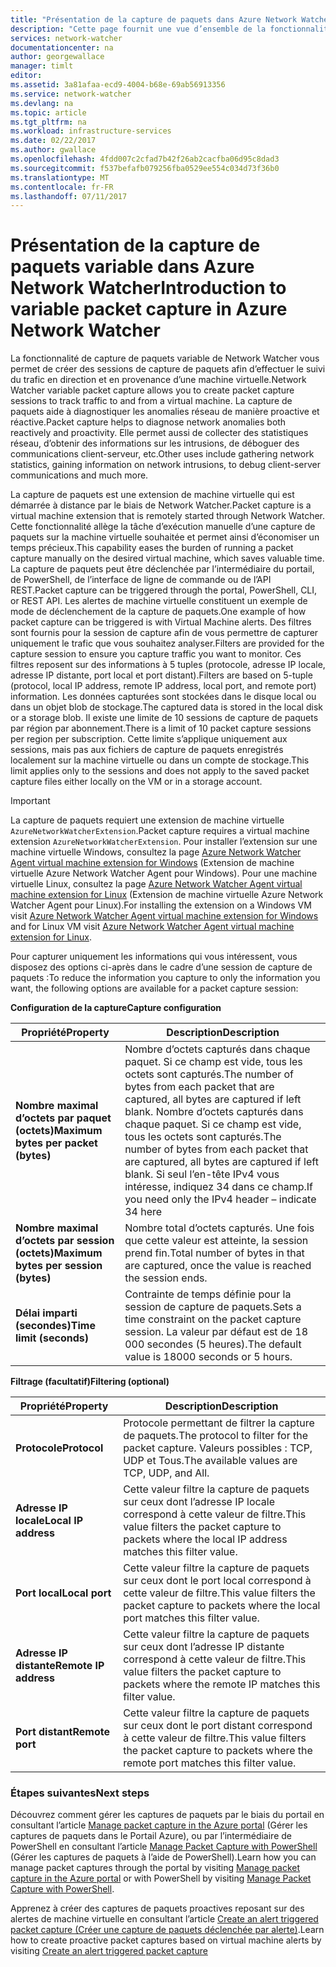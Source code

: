 ```yaml
---
title: "Présentation de la capture de paquets dans Azure Network Watcher | Microsoft Docs"
description: "Cette page fournit une vue d’ensemble de la fonctionnalité de capture de paquets de Network Watcher."
services: network-watcher
documentationcenter: na
author: georgewallace
manager: timlt
editor: 
ms.assetid: 3a81afaa-ecd9-4004-b68e-69ab56913356
ms.service: network-watcher
ms.devlang: na
ms.topic: article
ms.tgt_pltfrm: na
ms.workload: infrastructure-services
ms.date: 02/22/2017
ms.author: gwallace
ms.openlocfilehash: 4fdd007c2cfad7b42f26ab2cacfba06d95c8dad3
ms.sourcegitcommit: f537befafb079256fba0529ee554c034d73f36b0
ms.translationtype: MT
ms.contentlocale: fr-FR
ms.lasthandoff: 07/11/2017
---
```

# <a name="introduction-to-variable-packet-capture-in-azure-network-watcher"></a><span data-ttu-id="85be8-103">Présentation de la capture de paquets variable dans Azure Network Watcher</span><span class="sxs-lookup"><span data-stu-id="85be8-103">Introduction to variable packet capture in Azure Network Watcher</span></span>

<span data-ttu-id="85be8-104">La fonctionnalité de capture de paquets variable de Network Watcher vous permet de créer des sessions de capture de paquets afin d’effectuer le suivi du trafic en direction et en provenance d’une machine virtuelle.</span><span class="sxs-lookup"><span data-stu-id="85be8-104">Network Watcher variable packet capture allows you to create packet capture sessions to track traffic to and from a virtual machine.</span></span> <span data-ttu-id="85be8-105">La capture de paquets aide à diagnostiquer les anomalies réseau de manière proactive et réactive.</span><span class="sxs-lookup"><span data-stu-id="85be8-105">Packet capture helps to diagnose network anomalies both reactively and proactivity.</span></span> <span data-ttu-id="85be8-106">Elle permet aussi de collecter des statistiques réseau, d’obtenir des informations sur les intrusions, de déboguer des communications client-serveur, etc.</span><span class="sxs-lookup"><span data-stu-id="85be8-106">Other uses include gathering network statistics, gaining information on network intrusions, to debug client-server communications and much more.</span></span>

<span data-ttu-id="85be8-107">La capture de paquets est une extension de machine virtuelle qui est démarrée à distance par le biais de Network Watcher.</span><span class="sxs-lookup"><span data-stu-id="85be8-107">Packet capture is a virtual machine extension that is remotely started through Network Watcher.</span></span> <span data-ttu-id="85be8-108">Cette fonctionnalité allège la tâche d’exécution manuelle d’une capture de paquets sur la machine virtuelle souhaitée et permet ainsi d’économiser un temps précieux.</span><span class="sxs-lookup"><span data-stu-id="85be8-108">This capability eases the burden of running a packet capture manually on the desired virtual machine, which saves valuable time.</span></span> <span data-ttu-id="85be8-109">La capture de paquets peut être déclenchée par l’intermédiaire du portail, de PowerShell, de l’interface de ligne de commande ou de l’API REST.</span><span class="sxs-lookup"><span data-stu-id="85be8-109">Packet capture can be triggered through the portal, PowerShell, CLI, or REST API.</span></span> <span data-ttu-id="85be8-110">Les alertes de machine virtuelle constituent un exemple de mode de déclenchement de la capture de paquets.</span><span class="sxs-lookup"><span data-stu-id="85be8-110">One example of how packet capture can be triggered is with Virtual Machine alerts.</span></span> <span data-ttu-id="85be8-111">Des filtres sont fournis pour la session de capture afin de vous permettre de capturer uniquement le trafic que vous souhaitez analyser.</span><span class="sxs-lookup"><span data-stu-id="85be8-111">Filters are provided for the capture session to ensure you capture traffic you want to monitor.</span></span> <span data-ttu-id="85be8-112">Ces filtres reposent sur des informations à 5 tuples (protocole, adresse IP locale, adresse IP distante, port local et port distant).</span><span class="sxs-lookup"><span data-stu-id="85be8-112">Filters are based on 5-tuple (protocol, local IP address, remote IP address, local port, and remote port) information.</span></span> <span data-ttu-id="85be8-113">Les données capturées sont stockées dans le disque local ou dans un objet blob de stockage.</span><span class="sxs-lookup"><span data-stu-id="85be8-113">The captured data is stored in the local disk or a storage blob.</span></span> <span data-ttu-id="85be8-114">Il existe une limite de 10 sessions de capture de paquets par région par abonnement.</span><span class="sxs-lookup"><span data-stu-id="85be8-114">There is a limit of 10 packet capture sessions per region per subscription.</span></span> <span data-ttu-id="85be8-115">Cette limite s’applique uniquement aux sessions, mais pas aux fichiers de capture de paquets enregistrés localement sur la machine virtuelle ou dans un compte de stockage.</span><span class="sxs-lookup"><span data-stu-id="85be8-115">This limit applies only to the sessions and does not apply to the saved packet capture files either locally on the VM or in a storage account.</span></span>

> [!IMPORTANT]
> <span data-ttu-id="85be8-116">La capture de paquets requiert une extension de machine virtuelle `AzureNetworkWatcherExtension`.</span><span class="sxs-lookup"><span data-stu-id="85be8-116">Packet capture requires a virtual machine extension `AzureNetworkWatcherExtension`.</span></span> <span data-ttu-id="85be8-117">Pour installer l’extension sur une machine virtuelle Windows, consultez la page [Azure Network Watcher Agent virtual machine extension for Windows](../virtual-machines/windows/extensions-nwa.md) (Extension de machine virtuelle Azure Network Watcher Agent pour Windows). Pour une machine virtuelle Linux, consultez la page [Azure Network Watcher Agent virtual machine extension for Linux](../virtual-machines/linux/extensions-nwa.md) (Extension de machine virtuelle Azure Network Watcher Agent pour Linux).</span><span class="sxs-lookup"><span data-stu-id="85be8-117">For installing the extension on a Windows VM visit [Azure Network Watcher Agent virtual machine extension for Windows](../virtual-machines/windows/extensions-nwa.md) and for Linux VM visit [Azure Network Watcher Agent virtual machine extension for Linux](../virtual-machines/linux/extensions-nwa.md).</span></span>

<span data-ttu-id="85be8-118">Pour capturer uniquement les informations qui vous intéressent, vous disposez des options ci-après dans le cadre d’une session de capture de paquets :</span><span class="sxs-lookup"><span data-stu-id="85be8-118">To reduce the information you capture to only the information you want, the following options are available for a packet capture session:</span></span>

<span data-ttu-id="85be8-119">**Configuration de la capture**</span><span class="sxs-lookup"><span data-stu-id="85be8-119">**Capture configuration**</span></span>

|<span data-ttu-id="85be8-120">Propriété</span><span class="sxs-lookup"><span data-stu-id="85be8-120">Property</span></span>|<span data-ttu-id="85be8-121">Description</span><span class="sxs-lookup"><span data-stu-id="85be8-121">Description</span></span>|
|---|---|
|<span data-ttu-id="85be8-122">**Nombre maximal d’octets par paquet (octets)**</span><span class="sxs-lookup"><span data-stu-id="85be8-122">**Maximum bytes per packet (bytes)**</span></span> | <span data-ttu-id="85be8-123">Nombre d’octets capturés dans chaque paquet. Si ce champ est vide, tous les octets sont capturés.</span><span class="sxs-lookup"><span data-stu-id="85be8-123">The number of bytes from each packet that are captured, all bytes are captured if left blank.</span></span> <span data-ttu-id="85be8-124">Nombre d’octets capturés dans chaque paquet. Si ce champ est vide, tous les octets sont capturés.</span><span class="sxs-lookup"><span data-stu-id="85be8-124">The number of bytes from each packet that are captured, all bytes are captured if left blank.</span></span> <span data-ttu-id="85be8-125">Si seul l’en-tête IPv4 vous intéresse, indiquez 34 dans ce champ.</span><span class="sxs-lookup"><span data-stu-id="85be8-125">If you need only the IPv4 header – indicate 34 here</span></span> |
|<span data-ttu-id="85be8-126">**Nombre maximal d’octets par session (octets)**</span><span class="sxs-lookup"><span data-stu-id="85be8-126">**Maximum bytes per session (bytes)**</span></span> | <span data-ttu-id="85be8-127">Nombre total d’octets capturés. Une fois que cette valeur est atteinte, la session prend fin.</span><span class="sxs-lookup"><span data-stu-id="85be8-127">Total number of bytes in that are captured, once the value is reached the session ends.</span></span>|
|<span data-ttu-id="85be8-128">**Délai imparti (secondes)**</span><span class="sxs-lookup"><span data-stu-id="85be8-128">**Time limit (seconds)**</span></span> | <span data-ttu-id="85be8-129">Contrainte de temps définie pour la session de capture de paquets.</span><span class="sxs-lookup"><span data-stu-id="85be8-129">Sets a time constraint on the packet capture session.</span></span> <span data-ttu-id="85be8-130">La valeur par défaut est de 18 000 secondes (5 heures).</span><span class="sxs-lookup"><span data-stu-id="85be8-130">The default value is 18000 seconds or 5 hours.</span></span>|

<span data-ttu-id="85be8-131">**Filtrage (facultatif)**</span><span class="sxs-lookup"><span data-stu-id="85be8-131">**Filtering (optional)**</span></span>

|<span data-ttu-id="85be8-132">Propriété</span><span class="sxs-lookup"><span data-stu-id="85be8-132">Property</span></span>|<span data-ttu-id="85be8-133">Description</span><span class="sxs-lookup"><span data-stu-id="85be8-133">Description</span></span>|
|---|---|
|<span data-ttu-id="85be8-134">**Protocole**</span><span class="sxs-lookup"><span data-stu-id="85be8-134">**Protocol**</span></span> | <span data-ttu-id="85be8-135">Protocole permettant de filtrer la capture de paquets.</span><span class="sxs-lookup"><span data-stu-id="85be8-135">The protocol to filter for the packet capture.</span></span> <span data-ttu-id="85be8-136">Valeurs possibles : TCP, UDP et Tous.</span><span class="sxs-lookup"><span data-stu-id="85be8-136">The available values are TCP, UDP, and All.</span></span>|
|<span data-ttu-id="85be8-137">**Adresse IP locale**</span><span class="sxs-lookup"><span data-stu-id="85be8-137">**Local IP address**</span></span> | <span data-ttu-id="85be8-138">Cette valeur filtre la capture de paquets sur ceux dont l’adresse IP locale correspond à cette valeur de filtre.</span><span class="sxs-lookup"><span data-stu-id="85be8-138">This value filters the packet capture to packets where the local IP address matches this filter value.</span></span>|
|<span data-ttu-id="85be8-139">**Port local**</span><span class="sxs-lookup"><span data-stu-id="85be8-139">**Local port**</span></span> | <span data-ttu-id="85be8-140">Cette valeur filtre la capture de paquets sur ceux dont le port local correspond à cette valeur de filtre.</span><span class="sxs-lookup"><span data-stu-id="85be8-140">This value filters the packet capture to packets where the local port matches this filter value.</span></span>|
|<span data-ttu-id="85be8-141">**Adresse IP distante**</span><span class="sxs-lookup"><span data-stu-id="85be8-141">**Remote IP address**</span></span> | <span data-ttu-id="85be8-142">Cette valeur filtre la capture de paquets sur ceux dont l’adresse IP distante correspond à cette valeur de filtre.</span><span class="sxs-lookup"><span data-stu-id="85be8-142">This value filters the packet capture to packets where the remote IP matches this filter value.</span></span>|
|<span data-ttu-id="85be8-143">**Port distant**</span><span class="sxs-lookup"><span data-stu-id="85be8-143">**Remote port**</span></span> | <span data-ttu-id="85be8-144">Cette valeur filtre la capture de paquets sur ceux dont le port distant correspond à cette valeur de filtre.</span><span class="sxs-lookup"><span data-stu-id="85be8-144">This value filters the packet capture to packets where the remote port matches this filter value.</span></span>|

### <a name="next-steps"></a><span data-ttu-id="85be8-145">Étapes suivantes</span><span class="sxs-lookup"><span data-stu-id="85be8-145">Next steps</span></span>

<span data-ttu-id="85be8-146">Découvrez comment gérer les captures de paquets par le biais du portail en consultant l’article [Manage packet capture in the Azure portal](network-watcher-packet-capture-manage-portal.md) (Gérer les captures de paquets dans le Portail Azure), ou par l’intermédiaire de PowerShell en consultant l’article [Manage Packet Capture with PowerShell](network-watcher-packet-capture-manage-powershell.md) (Gérer les captures de paquets à l’aide de PowerShell).</span><span class="sxs-lookup"><span data-stu-id="85be8-146">Learn how you can manage packet captures through the portal by visiting [Manage packet capture in the Azure portal](network-watcher-packet-capture-manage-portal.md) or with PowerShell by visiting [Manage Packet Capture with PowerShell](network-watcher-packet-capture-manage-powershell.md).</span></span>

<span data-ttu-id="85be8-147">Apprenez à créer des captures de paquets proactives reposant sur des alertes de machine virtuelle en consultant l’article [Create an alert triggered packet capture (Créer une capture de paquets déclenchée par alerte)](network-watcher-alert-triggered-packet-capture.md).</span><span class="sxs-lookup"><span data-stu-id="85be8-147">Learn how to create proactive packet captures based on virtual machine alerts by visiting [Create an alert triggered packet capture](network-watcher-alert-triggered-packet-capture.md)</span></span>

<!--Image references-->
[1]: ./media/network-watcher-packet-capture-overview/figure1.png













